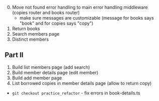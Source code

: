 0. Move not found error handling to main error handling middleware (copies router and books router)
   - make sure messages are customizable (message for books says "book" and for copies says "copy")
1. Return books
2. Search members page
3. Distinct members

## Part II

1. Build list members page (add search)
2. Build member details page (edit member)
3. Build add member page
4. List borrowed copies in member details page (allow to return copy)

- `git checkout practice_refactor` - fix errors in book-details.ts
